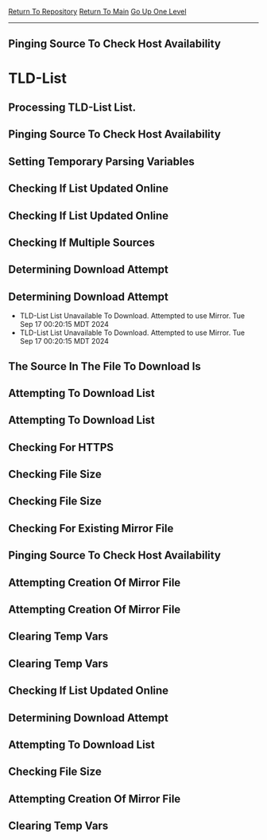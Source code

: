 [Return To Repository](https://github.com/DigitalWarrior/piholeparser/)
[Return To Main](https://github.com/DigitalWarrior/piholeparser/blob/master/RecentRunLogs/Mainlog.md)
[Go Up One Level](https://github.com/DigitalWarrior/piholeparser/blob/master/RecentRunLogs/TopLevelScripts/15-Processing-Top-Level-Domains.md)
____________________________________
## Pinging Source To Check Host Availability
# TLD-List
## Processing TLD-List List.
## Pinging Source To Check Host Availability
## Setting Temporary Parsing Variables
## Checking If List Updated Online
## Checking If List Updated Online
## Checking If Multiple Sources
## Determining Download Attempt
## Determining Download Attempt
* TLD-List List Unavailable To Download. Attempted to use Mirror. Tue Sep 17 00:20:15 MDT 2024
* TLD-List List Unavailable To Download. Attempted to use Mirror. Tue Sep 17 00:20:15 MDT 2024
## The Source In The File To Download Is
## Attempting To Download List
## Attempting To Download List
## Checking For HTTPS
## Checking File Size
## Checking File Size
## Checking For Existing Mirror File
## Pinging Source To Check Host Availability
## Attempting Creation Of Mirror File
## Attempting Creation Of Mirror File
## Clearing Temp Vars
## Clearing Temp Vars
## Checking If List Updated Online
## Determining Download Attempt
## Attempting To Download List
## Checking File Size
## Attempting Creation Of Mirror File
## Clearing Temp Vars
